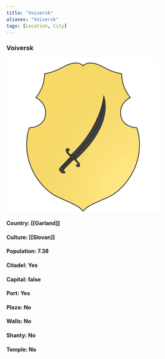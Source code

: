 ```yaml
---
title: "Voiversk"
aliases: "Voiversk"
tags: [Location, City]
---
```

### Voiversk
![](attachment/c3248956fdd00674b74686174815370f.svg)

#### Country: [[Garland]]

#### Culture: [[Slovan]]

#### Population: 7.38

#### Citadel: Yes

#### Capital: false

#### Port: Yes

#### Plaza: No

#### Walls: No

#### Shanty: No

#### Temple: No

